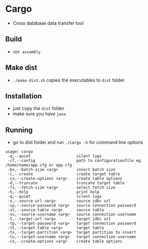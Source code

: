 # Cargo

- Cross database data transfer tool

## Build
* `sbt assembly`

## Make dist
* `./make-dist.sh` copies the executables to `dist` folder


## Installation
* just copy the `dist` folder
* make sure you have `java`

## Running
* go to dist folder and run `./cargo -h` for command line options

```
usage: cargo
 -q,--quiet                    silent logs
 -cf,--config                  path to configurationfile eg. /home/name/app.cfg or app.cfg
 -bs,--batch-size <arg>        insert batch size
 -c,--create                   create target table
 -co,--create-options <arg>    create table options
 -d,--truncate                 truncate target table
 -fs,--fetch-size <arg>        select fetch size
 -h,--help                     print help
 -q,--quiet                    silent logs
 -s,--source-url <arg>         source jdbc url
 -sp,--source-password <arg>   source connection password
 -st,--source-table <arg>      source table
 -su,--source-username <arg>   source connection username
 -t,--target-url <arg>         target jdbc url
 -tp,--target-password <arg>   target connection password
 -tt,--target-table <arg>      target table
 -tx,--target-partition <arg>  target partition to insert
 -tu,--target-username <arg>   target connection username
 -co,--create-options <arg>    create table options
```